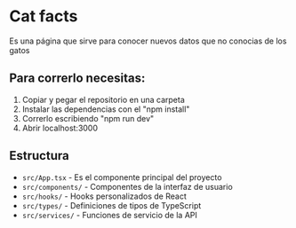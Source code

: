 # Cat facts

Es una página que sirve para conocer nuevos datos que no conocias de los gatos


## Para correrlo necesitas:

1. Copiar y pegar el repositorio en una carpeta
2. Instalar las dependencias con el "npm install"
3. Correrlo escribiendo "npm run dev"
4. Abrir localhost:3000 

## Estructura

- `src/App.tsx` - Es el componente principal del proyecto
- `src/components/` - Componentes de la interfaz de usuario
- `src/hooks/` - Hooks personalizados de React
- `src/types/` - Definiciones de tipos de TypeScript
- `src/services/` - Funciones de servicio de la API

